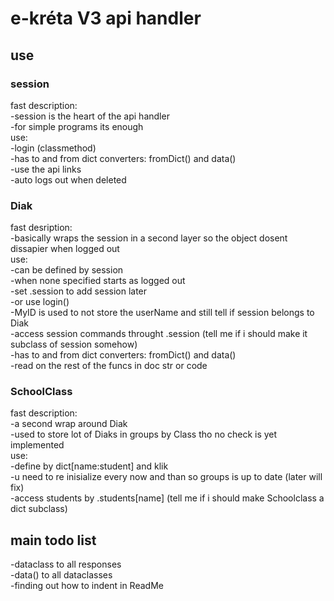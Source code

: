 # e-kréta V3 api handler
## use
### session
fast description:  
  -session is the heart of the api handler  
  -for simple programs its enough  
use:  
  -login (classmethod)  
  -has to and from dict converters: fromDict() and data()  
  -use the api links  
  -auto logs out when deleted  
### Diak
fast desription:  
  -basically wraps the session in a second layer so the object dosent dissapier when logged out  
use:  
  -can be defined by session  
    -when none specified starts as logged out  
    -set .session to add session later  
    -or use login()  
    -MyID is used to not store the userName and still tell if session belongs to Diak   
  -access session commands throught .session (tell me if i should make it subclass of session somehow)  
  -has to and from dict converters: fromDict() and data()  
  -read on the rest of the funcs in doc str or code  
### SchoolClass
fast description:  
  -a second wrap around Diak  
  -used to store lot of Diaks in groups by Class tho no check is yet implemented  
use:  
  -define by dict[name:student] and klik  
  -u need to re inisialize every now and than so groups is up to date (later will fix)  
  -access students by .students[name] (tell me if i should make Schoolclass a dict subclass)  
## main todo list
  -dataclass to all responses  
  -data() to all dataclasses  
  -finding out how to indent in ReadMe
